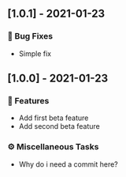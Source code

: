 ## [1.0.1] - 2021-01-23

### <!-- 1 -->🐛 Bug Fixes

- Simple fix

## [1.0.0] - 2021-01-23

### <!-- 0 -->🚀 Features

- Add first beta feature
- Add second beta feature

### <!-- 7 -->⚙️ Miscellaneous Tasks

- Why do i need a commit here?

